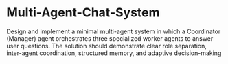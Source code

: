 # Multi-Agent-Chat-System
Design and implement a minimal multi-agent system in which a Coordinator (Manager) agent orchestrates three specialized worker agents to answer user questions. The solution should demonstrate clear role separation, inter-agent coordination, structured memory, and adaptive decision-making
